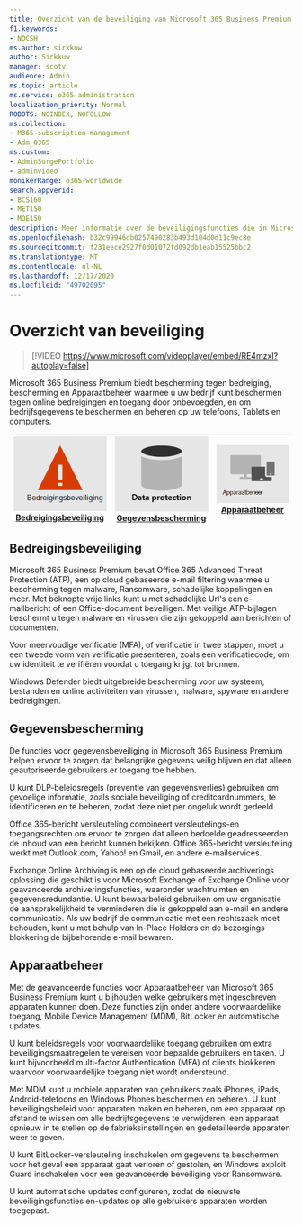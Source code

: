 ```yaml
---
title: Overzicht van de beveiliging van Microsoft 365 Business Premium
f1.keywords:
- NOCSH
ms.author: sirkkuw
author: Sirkkuw
manager: scotv
audience: Admin
ms.topic: article
ms.service: o365-administration
localization_priority: Normal
ROBOTS: NOINDEX, NOFOLLOW
ms.collection:
- M365-subscription-management
- Adm_O365
ms.custom:
- AdminSurgePortfolio
- adminvideo
monikerRange: o365-worldwide
search.appverid:
- BCS160
- MET150
- MOE150
description: Meer informatie over de beveiligingsfuncties die in Microsoft 365 voor bedrijven zijn opgenomen.
ms.openlocfilehash: b32c99946db0257490283b493d104d0d11c9ec8e
ms.sourcegitcommit: f231eece2927f0d01072fd092db1eab15525bbc2
ms.translationtype: MT
ms.contentlocale: nl-NL
ms.lasthandoff: 12/17/2020
ms.locfileid: "49702095"
---
```

# <a name="overview-of-security"></a>Overzicht van beveiliging

> [!VIDEO https://www.microsoft.com/videoplayer/embed/RE4mzxI?autoplay=false]

Microsoft 365 Business Premium biedt bescherming tegen bedreiging, bescherming en Apparaatbeheer waarmee u uw bedrijf kunt beschermen tegen online bedreigingen en toegang door onbevoegden, en om bedrijfsgegevens te beschermen en beheren op uw telefoons, Tablets en computers.

|![Bedreigingsbeveiliging](../media/m365-business-security-threat-protection.png)<br/>[Bedreigingsbeveiliging](#threat-protection)|![Samenwerken met een klant](../media/m365-business-security-data-protection.png) <br/>[Gegevensbescherming](#data-protection) | ![Apparaatbeheer](../media/m365-business-security-device-management.png) <br/>[Apparaatbeheer](#device-management) |
|--|--|--|

## <a name="threat-protection"></a>Bedreigingsbeveiliging

Microsoft 365 Business Premium bevat Office 365 Advanced Threat Protection (ATP), een op cloud gebaseerde e-mail filtering waarmee u bescherming tegen malware, Ransomware, schadelijke koppelingen en meer. Met beknopte vrije links kunt u met schadelijke Url's een e-mailbericht of een Office-document beveiligen. Met veilige ATP-bijlagen beschermt u tegen malware en virussen die zijn gekoppeld aan berichten of documenten.

Voor meervoudige verificatie (MFA), of verificatie in twee stappen, moet u een tweede vorm van verificatie presenteren, zoals een verificatiecode, om uw identiteit te verifiëren voordat u toegang krijgt tot bronnen.  

Windows Defender biedt uitgebreide bescherming voor uw systeem, bestanden en online activiteiten van virussen, malware, spyware en andere bedreigingen.

## <a name="data-protection"></a>Gegevensbescherming

De functies voor gegevensbeveiliging in Microsoft 365 Business Premium helpen ervoor te zorgen dat belangrijke gegevens veilig blijven en dat alleen geautoriseerde gebruikers er toegang toe hebben.

U kunt DLP-beleidsregels (preventie van gegevensverlies) gebruiken om gevoelige informatie, zoals sociale beveiliging of creditcardnummers, te identificeren en te beheren, zodat deze niet per ongeluk wordt gedeeld. 

Office 365-bericht versleuteling combineert versleutelings-en toegangsrechten om ervoor te zorgen dat alleen bedoelde geadresseerden de inhoud van een bericht kunnen bekijken. Office 365-bericht versleuteling werkt met Outlook.com, Yahoo! en Gmail, en andere e-mailservices.

Exchange Online Archiving is een op de cloud gebaseerde archiverings oplossing die geschikt is voor Microsoft Exchange of Exchange Online voor geavanceerde archiveringsfuncties, waaronder wachtruimten en gegevensredundantie. U kunt bewaarbeleid gebruiken om uw organisatie de aansprakelijkheid te verminderen die is gekoppeld aan e-mail en andere communicatie. Als uw bedrijf de communicatie met een rechtszaak moet behouden, kunt u met behulp van In-Place Holders en de bezorgings blokkering de bijbehorende e-mail bewaren.

## <a name="device-management"></a>Apparaatbeheer

Met de geavanceerde functies voor Apparaatbeheer van Microsoft 365 Business Premium kunt u bijhouden welke gebruikers met ingeschreven apparaten kunnen doen. Deze functies zijn onder andere voorwaardelijke toegang, Mobile Device Management (MDM), BitLocker en automatische updates.

U kunt beleidsregels voor voorwaardelijke toegang gebruiken om extra beveiligingsmaatregelen te vereisen voor bepaalde gebruikers en taken. U kunt bijvoorbeeld multi-factor Authentication (MFA) of clients blokkeren waarvoor voorwaardelijke toegang niet wordt ondersteund.

Met MDM kunt u mobiele apparaten van gebruikers zoals iPhones, iPads, Android-telefoons en Windows Phones beschermen en beheren. U kunt beveiligingsbeleid voor apparaten maken en beheren, om een apparaat op afstand te wissen om alle bedrijfsgegevens te verwijderen, een apparaat opnieuw in te stellen op de fabrieksinstellingen en gedetailleerde apparaten weer te geven. 

U kunt BitLocker-versleuteling inschakelen om gegevens te beschermen voor het geval een apparaat gaat verloren of gestolen, en Windows exploit Guard inschakelen voor een geavanceerde beveiliging voor Ransomware.

U kunt automatische updates configureren, zodat de nieuwste beveiligingsfuncties en-updates op alle gebruikers apparaten worden toegepast. 